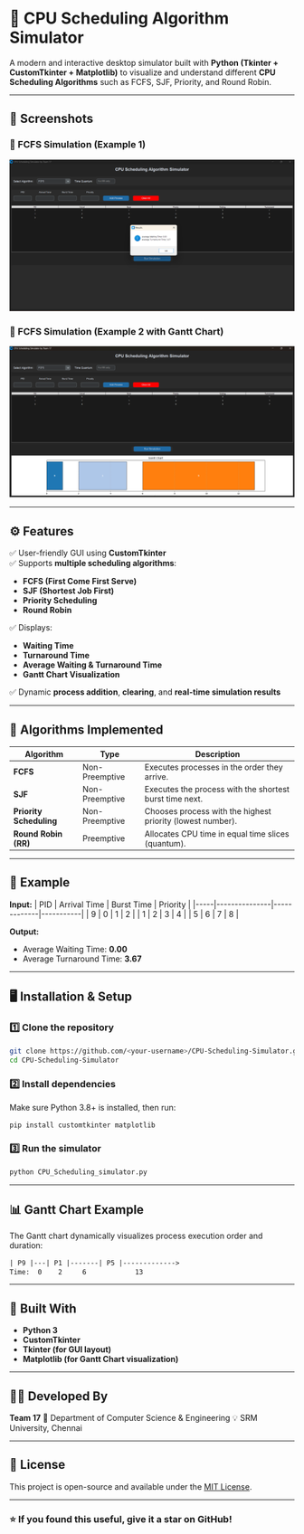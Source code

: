 # 🧠 CPU Scheduling Algorithm Simulator

A modern and interactive desktop simulator built with **Python (Tkinter + CustomTkinter + Matplotlib)** to visualize and understand different **CPU Scheduling Algorithms** such as FCFS, SJF, Priority, and Round Robin.

---

## 📸 Screenshots

### 🔹 FCFS Simulation (Example 1)
![FCFS Example 1](opt1.png)

### 🔹 FCFS Simulation (Example 2 with Gantt Chart)
![FCFS Example 2](opt2.png)

---

## ⚙️ Features

✅ User-friendly GUI using **CustomTkinter**  
✅ Supports **multiple scheduling algorithms**:
- **FCFS (First Come First Serve)**
- **SJF (Shortest Job First)**
- **Priority Scheduling**
- **Round Robin**

✅ Displays:
- **Waiting Time**
- **Turnaround Time**
- **Average Waiting & Turnaround Time**
- **Gantt Chart Visualization**

✅ Dynamic **process addition**, **clearing**, and **real-time simulation results**

---

## 🧩 Algorithms Implemented

| Algorithm | Type | Description |
|------------|------|-------------|
| **FCFS** | Non-Preemptive | Executes processes in the order they arrive. |
| **SJF** | Non-Preemptive | Executes the process with the shortest burst time next. |
| **Priority Scheduling** | Non-Preemptive | Chooses process with the highest priority (lowest number). |
| **Round Robin (RR)** | Preemptive | Allocates CPU time in equal time slices (quantum). |

---

## 🧮 Example

**Input:**
| PID | Arrival Time | Burst Time | Priority |
|-----|---------------|-------------|-----------|
| 9 | 0 | 1 | 2 |
| 1 | 2 | 3 | 4 |
| 5 | 6 | 7 | 8 |

**Output:**
- Average Waiting Time: **0.00**
- Average Turnaround Time: **3.67**

---

## 🖥️ Installation & Setup

### 1️⃣ Clone the repository
```bash
git clone https://github.com/<your-username>/CPU-Scheduling-Simulator.git
cd CPU-Scheduling-Simulator
````

### 2️⃣ Install dependencies

Make sure Python 3.8+ is installed, then run:

```bash
pip install customtkinter matplotlib
```

### 3️⃣ Run the simulator

```bash
python CPU_Scheduling_simulator.py
```

---

## 📊 Gantt Chart Example

The Gantt chart dynamically visualizes process execution order and duration:

```
| P9 |---| P1 |-------| P5 |------------->
Time:  0    2     6            13
```

---

## 🧠 Built With

* **Python 3**
* **CustomTkinter**
* **Tkinter (for GUI layout)**
* **Matplotlib (for Gantt Chart visualization)**

---

## 👨‍💻 Developed By

**Team 17**
🚀 Department of Computer Science & Engineering
💡 SRM University, Chennai

---

## 🪪 License

This project is open-source and available under the [MIT License](LICENSE).

---

### ⭐ If you found this useful, give it a star on GitHub!
